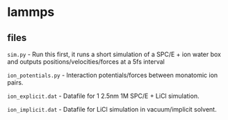 lammps
======

files
-----

`sim.py` - Run this first, it runs a short simulation of a SPC/E + ion water box and 
outputs positions/velocities/forces at a 5fs interval

`ion_potentials.py` - Interaction potentials/forces between monatomic ion pairs.

`ion_explicit.dat` - Datafile for 1 2.5nm 1M SPC/E + LiCl simulation.

`ion_implicit.dat` - Datafile for LiCl simulation in vacuum/implicit solvent.
